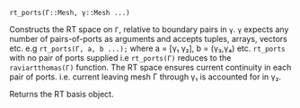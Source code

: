```
rt_ports(Γ::Mesh, γ::Mesh ...)
```

Constructs the RT space on `Γ`, relative to boundary pairs in `γ`. `γ` expects any number of pairs-of-ports as arguments and accepts tuples, arrays, vectors etc. e.g `rt_ports(Γ, a, b ...);` where a = [γ₁ γ₂], b = (γ₃,γ₄) etc. `rt_ports` with no pair of ports supplied i.e `rt_ports(Γ)` reduces to the `raviartthomas(Γ)` function. The RT space ensures current continuity in each pair of ports. i.e. current leaving mesh Γ through γ₁ is accounted for in γ₂.

Returns the RT basis object.
